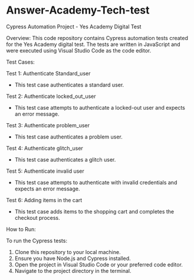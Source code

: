 # Answer-Academy-Tech-test


Cypress Automation Project - Yes Academy Digital Test

Overview:
This code repository contains Cypress automation tests created for the Yes Academy digital test. The tests are written in JavaScript and were executed using Visual Studio Code as the code editor.

Test Cases:

Test 1: Authenticate Standard_user
- This test case authenticates a standard user.

Test 2: Authenticate locked_out_user
- This test case attempts to authenticate a locked-out user and expects an error message.

Test 3: Authenticate problem_user
- This test case authenticates a problem user.

Test 4: Authenticate glitch_user
- This test case authenticates a glitch user.

Test 5: Authenticate invalid user
- This test case attempts to authenticate with invalid credentials and expects an error message.

Test 6: Adding items in the cart
- This test case adds items to the shopping cart and completes the checkout process.

How to Run:

To run the Cypress tests:

1. Clone this repository to your local machine.
2. Ensure you have Node.js and Cypress installed.
3. Open the project in Visual Studio Code or your preferred code editor.
4. Navigate to the project directory in the terminal.


